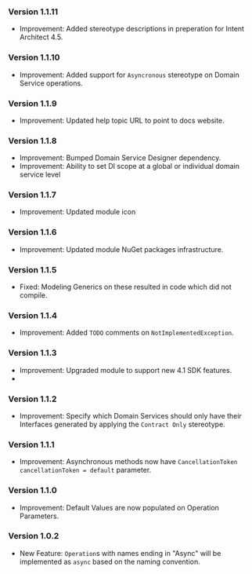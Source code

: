 ### Version 1.1.11

- Improvement: Added stereotype descriptions in preperation for Intent Architect 4.5. 

### Version 1.1.10

- Improvement: Added support for `Asyncronous` stereotype on Domain Service operations.

### Version 1.1.9

- Improvement: Updated help topic URL to point to docs website.

### Version 1.1.8

- Improvement: Bumped Domain Service Designer dependency.
- Improvement: Ability to set DI scope at a global or individual domain service level

### Version 1.1.7

- Improvement: Updated module icon

### Version 1.1.6

- Improvement: Updated module NuGet packages infrastructure.

### Version 1.1.5

- Fixed: Modeling Generics on these resulted in code which did not compile.

### Version 1.1.4

- Improvement: Added `TODO` comments on `NotImplementedException`.

### Version 1.1.3

- Improvement: Upgraded module to support new 4.1 SDK features.
- 
### Version 1.1.2

- Improvement: Specify which Domain Services should only have their Interfaces generated by applying the `Contract Only` stereotype.

### Version 1.1.1

- Improvement: Asynchronous methods now have `CancellationToken cancellationToken = default` parameter.

### Version 1.1.0

- Improvement: Default Values are now populated on Operation Parameters.

### Version 1.0.2

- New Feature: `Operation`s with names ending in "Async" will be implemented as `async` based on the naming convention.
